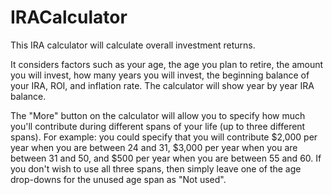 # IRACalculator
This IRA calculator will calculate overall investment returns.

It considers factors such as your age, the age you plan to retire, the amount you will invest, how many years you will invest, the beginning balance of your IRA, ROI, and inflation rate. The calculator will show year by year IRA balance.

The "More" button on the calculator will allow you to specify how much you'll contribute during different spans of your life (up to three different spans). For example: you could specify that you will contribute $2,000 per year when you are between 24 and 31, $3,000 per year when you are between 31 and 50, and $500 per year when you are between 55 and 60. If you don't wish to use all three spans, then simply leave one of the age drop-downs for the unused age span as "Not used". 
